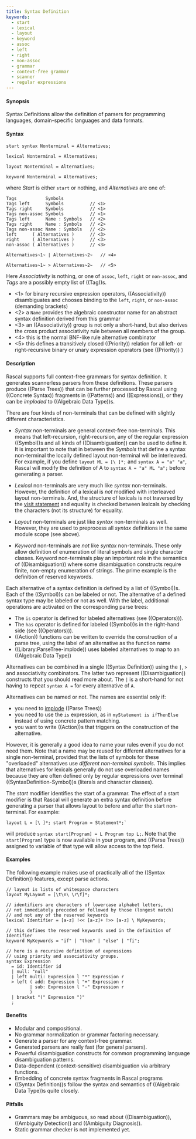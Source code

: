 ```yaml
---
title: Syntax Definition
keywords:
  - start
  - lexical
  - layout
  - keyword
  - assoc
  - left
  - right
  - non-assoc
  - grammar
  - context-free grammar
  - scanner
  - regular expressions
---
```


#### Synopsis

Syntax Definitions allow the definition of parsers for programming languages, domain-specific languages and data formats.

#### Syntax

```rascal
start syntax Nonterminal = Alternatives;

lexical Nonterminal = Alternatives;

layout Nonterminal = Alternatives;

keyword Nonterminal = Alternatives;
```

where _Start_ is either `start` or nothing, and _Alternatives_ are one of:

```rascal
Tags           Symbols         
Tags left      Symbols          // <1>
Tags right     Symbols          // <1>
Tags non-assoc Symbols          // <1>
Tags left      Name : Symbols   // <2>
Tags right     Name : Symbols   // <2>
Tags non-assoc Name : Symbols   // <2>
left      ( Alternatives )      // <3>
right     ( Alternatives )      // <3>
non-assoc ( Alternatives )      // <3>

Alternatives~1~ | Alternatives~2~   // <4>

Alternatives~1~ > Alternatives~2~   // <5>
```

Here _Associativity_ is nothing, or one of `assoc`, `left`, `right` or `non-assoc`, and _Tags_ are a possibly empty list of ((Tag))s.

* <1> for binary recursive expression operators, ((Associativity)) disambiguates and chooses binding to the `left`, `right`, or `non-assoc` (demanding brackets)
* <2> a `Name` provides the algebraic constructor name for an abstract syntax definition derived from this grammar
* <3> an ((Associativity)) group is not only a short-hand, but also derives the cross product associativity rule between all members of the group.
* <4> this is the normal BNF-like rule alternative combinator
* <5> this defines a transitively closed ((Priority)) relation for all left- or right-recursive binary or unary expression operators (see ((Priority)) )

#### Description

Rascal supports full context-free grammars for syntax definition. It generates scannerless parsers from these definitions. 
These parsers produce ((Parse Trees)) that can be further processed by Rascal using ((Concrete Syntax)) fragments
 in ((Patterns)) and ((Expressions)), or they can be _imploded_ to ((Algebraic Data Type))s.

There are four kinds of non-terminals that can be defined with slightly different characteristics.

*  _Syntax_ non-terminals are general context-free non-terminals. This means that left-recursion, right-recursion, any of the regular expression ((Symbol))s and all kinds of ((Disambiguation)) can be used to define it.
   It is important to note that in between the _Symbols_ that define a syntax non-terminal the locally defined layout non-terminal will be interleaved. 
   For example, if you define `layout ML = [\ ]*;` and `syntax A = "a" "a"`, Rascal will modify the definition of A to `syntax A = "a" ML "a";` before generating a parser.

*  _Lexical_ non-terminals are very much like _syntax_ non-terminals. 
   However, the definition of a lexical is _not_ modified with interleaved layout non-terminals. 
   And, the structure of lexicals is not traversed by the [visit statement]((Statements-Visit)) and equality is checked between lexicals 
   by checking the characters (not its structure) for equality. 

*  _Layout_ non-terminals are just like _syntax_ non-terminals as well. However, they are used to preprocess all _syntax_ definitions in the same module scope (see above).

*  _Keyword_ non-terminals are _not_ like _syntax_ non-terminals. These only allow definition of enumeration of literal 
   symbols and single character classes. Keyword non-terminals play an important role in the semantics of ((Disambiguation))
   where some disambiguation constructs require finite, non-empty enumeration of strings. 
   The prime example is the definition of reserved keywords.


Each alternative of a syntax definition is defined by a list of ((Symbol))s. Each of the ((Symbol))s can be labeled or not.
The alternative of a defined syntax type may be labeled or not as well. With the label, additional operations are activated on the corresponding parse trees:

*  The `is` operator is defined for labeled alternatives (see ((Operators))).
*  The `has` operator is defined for labeled ((Symbol))s in the right-hand side (see ((Operators))).
*  ((Action)) functions can be written to override the construction of a parse tree, using the label of an alternative as the function name
*  ((Library:ParseTree-implode)) uses labeled alternatives to map to an ((Algebraic Data Type))


Alternatives can be combined in a single ((Syntax Definition)) using the `|`, `>` and associativity combinators.
The latter two represent ((Disambiguation)) constructs that you should read more about. The `|` is a short-hand for not having to repeat `syntax A =` for every alternative of `A`.

Alternatives can be named or not. The names are essential only if:

*  you need to [implode]((Library:ParseTree-implode)) ((Parse Trees))
*  you need to use the `is` expression, as in `myStatement is ifThenElse` instead of using concrete pattern matching.
*  you want to write ((Action))s that triggers on the construction of the alternative.


However, it is generally a good idea to name your rules even if you do not need them. 
Note that a name may be reused for different alternatives for a single non-terminal, 
provided that the lists of symbols for these "overloaded" alternatives use _different non-terminal symbols_. 
This implies that alternatives for lexicals generally do not use overloaded names because they are often 
defined only by regular expressions over terminal ((SyntaxDefinition-Symbol))s (literals and character classes).

The _start_ modifier identifies the start of a grammar. 
The effect of a start modifier is that Rascal will generate an extra syntax definition before generating a parser
that allows layout to before and after the start non-terminal. 
For example:
```rascal
layout L = [\ ]*; start Program = Statement*;`
```
will produce `syntax start[Program] = L Program top L;`. 
Note that the `start[Program]` type is now available in your program, and ((Parse Trees)) assigned to variable of that 
type will allow access to the _top_ field.


#### Examples

The following example makes use of practically all of the ((Syntax Definition)) features, except parse actions.
```rascal
// layout is lists of whitespace characters
layout MyLayout = [\t\n\ \r\f]*;

// identifiers are characters of lowercase alphabet letters, 
// not immediately preceded or followed by those (longest match)
// and not any of the reserved keywords
lexical Identifier = [a-z] !<< [a-z]+ !>> [a-z] \ MyKeywords;

// this defines the reserved keywords used in the definition of Identifier
keyword MyKeywords = "if" | "then" | "else" | "fi";

// here is a recursive definition of expressions 
// using priority and associativity groups.
syntax Expression 
  = id: Identifier id
  | null: "null"
  | left multi: Expression l "*" Expression r
  > left ( add: Expression l "+" Expression r
         | sub: Expression l "-" Expression r
         )
  | bracket "(" Expression ")"
  ;
```

#### Benefits

*  Modular and compositional.
*  No grammar normalization or grammar factoring necessary.
*  Generate a parser for any context-free grammar.
*  Generated parsers are really fast (for general parsers).
*  Powerful disambiguation constructs for common programming language disambiguation patterns.
*  Data-dependent (context-sensitive) disambiguation via arbitrary functions.
*  Embedding of concrete syntax fragments in Rascal programs
*  ((Syntax Definition))s follow the syntax and semantics of ((Algebraic Data Type))s quite closely.

#### Pitfalls

*  Grammars may be ambiguous, so read about ((Disambiguation)), ((Ambiguity Detection)) and ((Ambiguity Diagnosis)).
*  Static grammar checker is not implemented yet.

